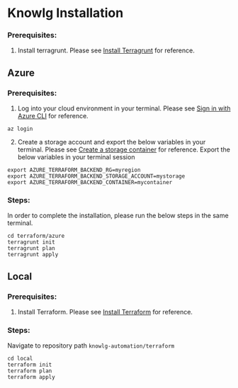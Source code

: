 # Knowlg Installation

### Prerequisites:
1. Install terragrunt. Please see [Install Terragrunt](https://terragrunt.gruntwork.io/docs/getting-started/install/) for reference.

## Azure
### Prerequisites:
1. Log into your cloud environment in your terminal. Please see [Sign in with Azure CLI](https://learn.microsoft.com/en-us/cli/azure/authenticate-azure-cli) for reference.
```
az login
```
2. Create a storage account and export the below variables in your terminal. Please see [Create a storage container](https://learn.microsoft.com/en-us/azure/storage/common/storage-account-create?toc=/azure/storage/blobs/toc.json) for reference. Export the below variables in your terminal session
```
export AZURE_TERRAFORM_BACKEND_RG=myregion
export AZURE_TERRAFORM_BACKEND_STORAGE_ACCOUNT=mystorage
export AZURE_TERRAFORM_BACKEND_CONTAINER=mycontainer
```
### Steps:
In order to complete the installation, please run the below steps in the same terminal.
```
cd terraform/azure
terragrunt init
terragrunt plan
terragrunt apply
```

## Local
### Prerequisites:
1. Install Terraform. Please see [Install Terraform](https://developer.hashicorp.com/terraform/downloads) for reference.

### Steps:
Navigate to repository path `knowlg-automation/terraform`

```
cd local
terraform init
terraform plan
terraform apply
```
